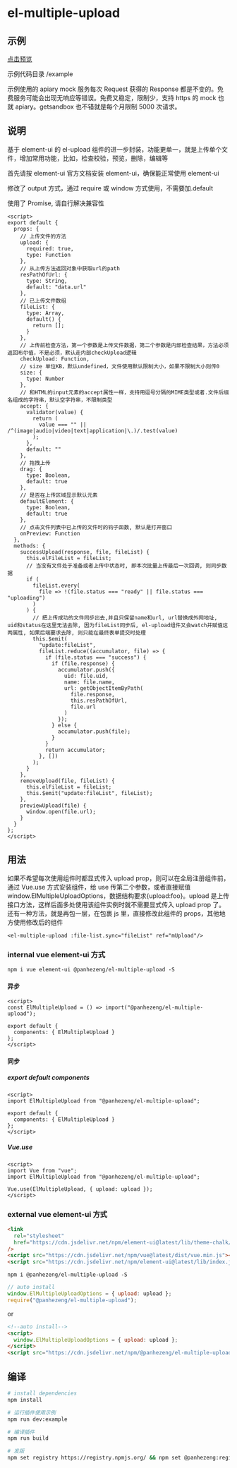# el-multiple-upload

## 示例

[点击预览](https://panhezeng.github.io/el-multiple-upload/)

示例代码目录 /example

示例使用的 apiary mock 服务每次 Request 获得的 Response 都是不变的。免费服务可能会出现无响应等错误。免费又稳定，限制少，支持 https 的 mock 也就 apiary。getsandbox 也不错就是每个月限制 5000 次请求。

## 说明

基于 element-ui 的 el-upload 组件的进一步封装，功能更单一，就是上传单个文件，增加常用功能，比如，检查校验，预览，删除，编辑等

首先请按 element-ui 官方文档安装 element-ui，确保能正常使用 element-ui

修改了 output 方式，通过 require 或 window 方式使用，不需要加.default

使用了 Promise, 请自行解决兼容性

```vue
<script>
export default {
  props: {
    // 上传文件的方法
    upload: {
      required: true,
      type: Function
    },
    // 从上传方法返回对象中获取url的path
    resPathOfUrl: {
      type: String,
      default: "data.url"
    },
    // 已上传文件数组
    fileList: {
      type: Array,
      default() {
        return [];
      }
    },
    // 上传前检查方法，第一个参数是上传文件数据，第二个参数是内部检查结果，方法必须返回布尔值，不是必须，默认走内部checkUpload逻辑
    checkUpload: Function,
    // size 单位KB，默认undefined，文件使用默认限制大小，如果不限制大小则传0
    size: {
      type: Number
    },
    // 和HTML的input元素的accept属性一样，支持用逗号分隔的MIME类型或者.文件后缀名组成的字符串，默认空字符串，不限制类型
    accept: {
      validator(value) {
        return (
          value === "" || /^(image|audio|video|text|application|\.)/.test(value)
        );
      },
      default: ""
    },
    // 拖拽上传
    drag: {
      type: Boolean,
      default: true
    },
    // 是否在上传区域显示默认元素
    defaultElement: {
      type: Boolean,
      default: true
    },
    // 点击文件列表中已上传的文件时的钩子函数, 默认是打开窗口
    onPreview: Function
  },
  methods: {
    successUpload(response, file, fileList) {
      this.elFileList = fileList;
      // 当没有文件处于准备或者上传中状态时, 即本次批量上传最后一次回调, 则同步数据
      if (
        fileList.every(
          file => !(file.status === "ready" || file.status === "uploading")
        )
      ) {
        // 把上传成功的文件同步出去,并且只保留name和url, url替换成外网地址, uid和status在这里无法去除, 因为fileList同步后, el-upload组件又会watch并赋值这两属性, 如果后端要求去除, 则只能在最终表单提交时处理
        this.$emit(
          "update:fileList",
          fileList.reduce((accumulator, file) => {
            if (file.status === "success") {
              if (file.response) {
                accumulator.push({
                  uid: file.uid,
                  name: file.name,
                  url: getObjectItemByPath(
                    file.response,
                    this.resPathOfUrl,
                    file.url
                  )
                });
              } else {
                accumulator.push(file);
              }
            }
            return accumulator;
          }, [])
        );
      }
    },
    removeUpload(file, fileList) {
      this.elFileList = fileList;
      this.$emit("update:fileList", fileList);
    },
    previewUpload(file) {
      window.open(file.url);
    }
  }
};
</script>
```

## 用法

如果不希望每次使用组件时都显式传入 upload prop，则可以在全局注册组件前，通过 Vue.use 方式安装组件，给 use 传第二个参数，或者直接赋值 window.ElMultipleUploadOptions，数据结构要求{upload:foo}。upload 是上传接口方法，这样后面多处使用该组件实例时就不需要显式传入 upload prop 了。
还有一种方法，就是再包一层，在包裹 js 里，直接修改此组件的 props，其他地方使用修改后的组件

`<el-multiple-upload :file-list.sync="fileList" ref="mUpload"/>`

### internal vue element-ui 方式

`npm i vue element-ui @panhezeng/el-multiple-upload -S`

#### 异步

```vue
<script>
const ElMultipleUpload = () => import("@panhezeng/el-multiple-upload");

export default {
  components: { ElMultipleUpload }
};
</script>
```

#### 同步

##### export default components

```vue
<script>
import ElMultipleUpload from "@panhezeng/el-multiple-upload";

export default {
  components: { ElMultipleUpload }
};
</script>
```

##### Vue.use

```vue
<script>
import Vue from "vue";
import ElMultipleUpload from "@panhezeng/el-multiple-upload";

Vue.use(ElMultipleUpload, { upload: upload });
</script>
```

### external vue element-ui 方式

```html
<link
  rel="stylesheet"
  href="https://cdn.jsdelivr.net/npm/element-ui@latest/lib/theme-chalk/index.css"
/>
<script src="https://cdn.jsdelivr.net/npm/vue@latest/dist/vue.min.js"></script>
<script src="https://cdn.jsdelivr.net/npm/element-ui@latest/lib/index.js"></script>
```

`npm i @panhezeng/el-multiple-upload -S`

```javascript
// auto install
window.ElMultipleUploadOptions = { upload: upload };
require("@panhezeng/el-multiple-upload");
```

or

```html
<!--auto install-->
<script>
  window.ElMultipleUploadOptions = { upload: upload };
</script>
<script src="https://cdn.jsdelivr.net/npm/@panhezeng/el-multiple-upload@latest/dist/el-multiple-upload.min.js"></script>
```

## 编译

```bash
# install dependencies
npm install

# 运行插件使用示例
npm run dev:example

# 编译插件
npm run build

# 发版
npm set registry https://registry.npmjs.org/ && npm set @panhezeng:registry https://registry.npmjs.org/ && npm version patch && npm publish --access public && npm set registry https://registry.npm.taobao.org/ && npm set @panhezeng:registry https://registry.npm.taobao.org/
```
